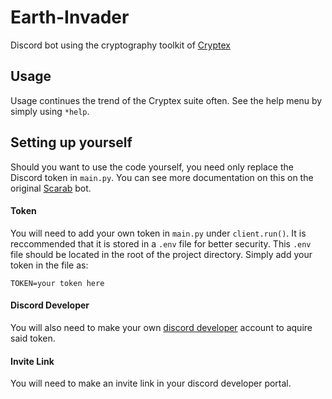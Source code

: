 # Earth-Invader
Discord bot using the cryptography toolkit of [Cryptex](https://github.com/AlexKollar/Cryptex)

## Usage
Usage continues the trend of the Cryptex suite often. See the help menu by simply using `*help`.

## Setting up yourself
Should you want to use the code yourself, you need only replace the Discord token in `main.py`. You can see more documentation on this on the original [Scarab](https://github.com/Soulsender/Scarab) bot.

#### Token
You will need to add your own token in `main.py` under `client.run()`. It is reccommended that it is stored in a `.env` file for better security. This `.env` file should be located in the root of the project directory. Simply add your token in the file as:

```
TOKEN=your token here
```

#### Discord Developer 
You will also need to make your own [discord developer](https://discord.com/developers/docs/intro) account to aquire said token.

#### Invite Link
You will need to make an invite link in your discord developer portal.
